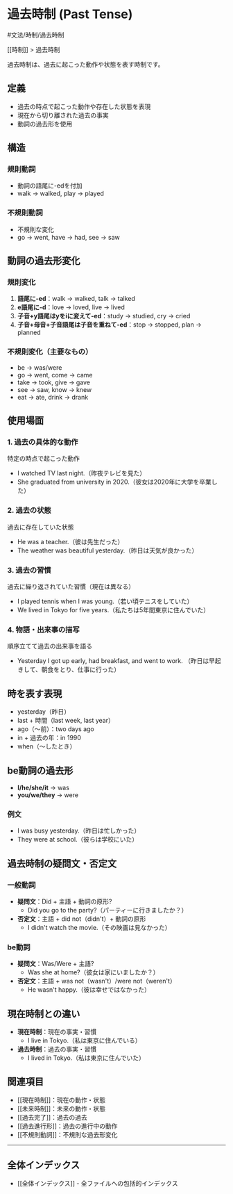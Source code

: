# 過去時制 (Past Tense)

#文法/時制/過去時制

[[時制]] > 過去時制

過去時制は、過去に起こった動作や状態を表す時制です。

## 定義
- 過去の時点で起こった動作や存在した状態を表現
- 現在から切り離された過去の事実
- 動詞の過去形を使用

## 構造
### 規則動詞
- 動詞の語尾に-edを付加
- walk → walked, play → played

### 不規則動詞
- 不規則な変化
- go → went, have → had, see → saw

## 動詞の過去形変化

### 規則変化
1. **語尾に-ed**：walk → walked, talk → talked
2. **e語尾に-d**：love → loved, live → lived
3. **子音+y語尾はyをiに変えて-ed**：study → studied, cry → cried
4. **子音+母音+子音語尾は子音を重ねて-ed**：stop → stopped, plan → planned

### 不規則変化（主要なもの）
- be → was/were
- go → went, come → came
- take → took, give → gave
- see → saw, know → knew
- eat → ate, drink → drank

## 使用場面

### 1. 過去の具体的な動作
特定の時点で起こった動作
- I watched TV last night.（昨夜テレビを見た）
- She graduated from university in 2020.（彼女は2020年に大学を卒業した）

### 2. 過去の状態
過去に存在していた状態
- He was a teacher.（彼は先生だった）
- The weather was beautiful yesterday.（昨日は天気が良かった）

### 3. 過去の習慣
過去に繰り返されていた習慣（現在は異なる）
- I played tennis when I was young.（若い頃テニスをしていた）
- We lived in Tokyo for five years.（私たちは5年間東京に住んでいた）

### 4. 物語・出来事の描写
順序立てて過去の出来事を語る
- Yesterday I got up early, had breakfast, and went to work.
  （昨日は早起きして、朝食をとり、仕事に行った）

## 時を表す表現
- yesterday（昨日）
- last + 時間（last week, last year）
- ago（～前）：two days ago
- in + 過去の年：in 1990
- when（～したとき）

## be動詞の過去形
- **I/he/she/it** → was
- **you/we/they** → were

### 例文
- I was busy yesterday.（昨日は忙しかった）
- They were at school.（彼らは学校にいた）

## 過去時制の疑問文・否定文

### 一般動詞
- **疑問文**：Did + 主語 + 動詞の原形?
  - Did you go to the party?（パーティーに行きましたか？）
- **否定文**：主語 + did not（didn't）+ 動詞の原形
  - I didn't watch the movie.（その映画は見なかった）

### be動詞
- **疑問文**：Was/Were + 主語?
  - Was she at home?（彼女は家にいましたか？）
- **否定文**：主語 + was not（wasn't）/were not（weren't）
  - He wasn't happy.（彼は幸せではなかった）

## 現在時制との違い
- **現在時制**：現在の事実・習慣
  - I live in Tokyo.（私は東京に住んでいる）
- **過去時制**：過去の事実・習慣
  - I lived in Tokyo.（私は東京に住んでいた）

## 関連項目
- [[現在時制]]：現在の動作・状態
- [[未来時制]]：未来の動作・状態
- [[過去完了]]：過去の過去
- [[過去進行形]]：過去の進行中の動作
- [[不規則動詞]]：不規則な過去形変化

---

## 全体インデックス
- [[全体インデックス]] - 全ファイルへの包括的インデックス 